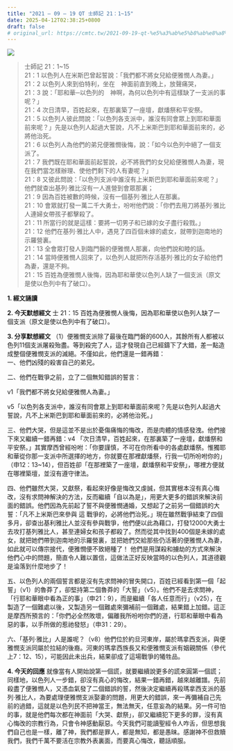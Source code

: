 ```yaml
---
title: "2021 – 09 – 19 QT 士師記 21：1~15"
date: 2025-04-12T02:38:25+0800
draft: false
# original_url: https://cmtc.tw/2021-09-19-qt-%e5%a3%ab%e5%b8%ab%e8%a8%98-21%ef%bc%9a115
---
```


![](/images/qt.jpg)
> 士師記 21：1\~15  
> 21：1 以色列人在米斯巴曾起誓說：「我們都不將女兒給便雅憫人為妻。」  
> 21：2 以色列人來到伯特利，坐在　神面前直到晚上，放聲痛哭，  
> 21：3 說：「耶和華─以色列的　神啊，為何以色列中有這樣缺了一支派的事呢？」  
> 21：4 次日清早，百姓起來，在那裏築了一座壇，獻燔祭和平安祭。  
> 21：5 以色列人彼此問說：「以色列各支派中，誰沒有同會眾上到耶和華面前來呢？」先是以色列人起過大誓說，凡不上米斯巴到耶和華面前來的，必將他治死。  
> 21：6 以色列人為他們的弟兄便雅憫後悔，說：「如今以色列中絕了一個支派了。  
> 21：7 我們既在耶和華面前起誓說，必不將我們的女兒給便雅憫人為妻，現在我們當怎樣辦理、使他們剩下的人有妻呢？」  
> 21：8 又彼此問說：「以色列支派中誰沒有上米斯巴到耶和華面前來呢？」他們就查出基列‧雅比沒有一人進營到會眾那裏；  
> 21：9 因為百姓被數的時候，沒有一個基列‧雅比人在那裏。  
> 21：10 會眾就打發一萬二千大勇士，吩咐他們說：「你們去用刀將基列‧雅比人連婦女帶孩子都擊殺了。  
> 21：11 所當行的就是這樣：要將一切男子和已嫁的女子盡行殺戮。」  
> 21：12 他們在基列‧雅比人中，遇見了四百個未嫁的處女，就帶到迦南地的示羅營裏。  
> 21：13 全會眾打發人到臨門磐的便雅憫人那裏，向他們說和睦的話。  
> 21：14 當時便雅憫人回來了，以色列人就把所存活基列‧雅比的女子給他們為妻，還是不夠。  
> 21：15 百姓為便雅憫人後悔，因為耶和華使以色列人缺了一個支派（原文是使以色列中有了破口）。

**1. 經文誦讀**

**2.  今天默想經文**
士 21：15 百姓為便雅憫人後悔，因為耶和華使以色列人缺了一個支派（原文是使以色列中有了破口）。

**3. 分享默想經文**
（1）便雅憫支派除了最後在臨門磐的600人，其餘所有人都被以色列11個支派屠殺殆盡。等到殺完了人，這才發現自己已經鑄下了大錯，差一點造成整個便雅憫支派的滅絕。不僅如此，他們還是一錯再錯：  
一、他們凶殘的殺害自己的弟兄。

二、他們在戰爭之前，立了二個無知錯誤的誓言：

v1「我們都不將女兒給便雅憫人為妻。」

v5「以色列各支派中，誰沒有同會眾上到耶和華面前來呢？先是以色列人起過大誓說，凡不上米斯巴到耶和華面前來的，必將他治死。」

三、他們大哭，但是這並不是出於憂傷痛悔的悔改，而是肉體的情感發洩。他們接下來又繼續一錯再錯：v4 「次日清早，百姓起來，在那裏築了一座壇，獻燔祭和平安祭。」其實摩西曾經吩咐：「你要謹慎，不可在你所看中的各處獻燔祭。惟獨耶和華從你那一支派中所選擇的地方，你就要在那裡獻燔祭，行我一切所吩咐你的」（申12：13\~14），但百姓卻「在那裡築了一座壇，獻燔祭和平安祭」，哪裡方便就在哪裡築壇，並沒有遵守律法。

四、他們雖然大哭，又獻祭，看起來好像是悔改又虔誠，但其實根本沒有真心悔改，沒有求問神解決的方法，反而繼續「自以為是」，用更大更多的錯誤來解決前面的錯誤。他們因為先前起了誓不與便雅憫通婚，又想起了之前另一個錯誤的大誓：「凡不上米斯巴來參與 這 戰爭的，必將他們治死。」現在雖然戰爭結束了四個多月，卻查出基利雅比人並沒有參與戰爭，他們便以此為藉口，打發12000大勇士去攻打基列雅比人，甚至連婦女和孩子都殺了。然而從其中找到400個是未嫁的處女，就把她們帶到迦南地的示羅營裏，並把她們交給那些仍活著的便雅憫人為妻，如此就可以傳宗接代，便雅憫便不致絕種了！ 他們是用謀殺和擄劫的方式來解決他們心中的問題，簡直令人難以置信，這做法正好反映當時的以色列人，其道德觀是淪落到什麼地步了！

五、以色列人的兩個誓言都是沒有先求問神的冒失開口，百姓已經看到第一個「起誓」（v1）的魯莽了，卻堅持第二個魯莽的「大誓」（v5）。他們不是去求問神，「行耶和華眼中看為正的事」（申21：9），而是繼續「各人任意而行」（v25），在製造了一個難處以後，又製造另一個難處來彌補前一個難處，結果錯上加錯。這正是摩西所預言的：「你們必全然敗壞，偏離我所吩咐你們的道，行耶和華眼中看為惡的事，以手所做的惹祂發怒」（申31：29）。

六、「基列·雅比」人是誰呢？（v8）他們位於約旦河東岸，屬於瑪拿西支派，與便雅憫支派同屬於拉結的後裔。河東的瑪拿西族長又和便雅憫支派有姻親關係（參代上7：12、15），可能因此未出兵，結果卻成了這場戰爭的犧牲品。

**4. 今天的回應**
就像當有人開始說第一個謊，就要繼續說更多的謊來圓第一個謊；同樣地，以色列人一步錯，卻沒有真心的悔改，結果一錯再錯，越來越離譜。先前殺盡了便雅憫人，又憑血氣發了二個錯誤的誓，然後決定繼續再殺瑪拿西支派的基列·雅比人，為要處理便雅憫支派娶妻的問題，用更大的錯誤，來一再彌補自己先前的過錯，這就是以色列民不把神當王，無法無天，任意妄為的結果。另一件可怕的事，就是他們每次都在神面前「大哭、獻祭」，卻又繼續犯下更多的罪，沒有真心悔改的宗教行為，只會令神感動厭惡。今天我們可能讀聖經令人咋舌，但思想我們自己也是一樣，離了神，我們都是罪人，都是無知，都是愚昧。感謝神不但救贖我們，我們千萬不要活在宗教外表裏面，而要真心悔改，聽話順服。
